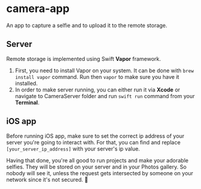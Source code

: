 # camera-app
An app to capture a selfie and to upload it to the remote storage.

## Server 
Remote storage is implemented using Swift **Vapor** framework. 
1) First, you need to install Vapor on your system. It can be done with `brew install vapor` command. Run then `vapor` to make sure you have it installed.
2) In order to make server running, you can either run it via **Xcode** or navigate to CameraServer folder and run `swift run` command from your **Terminal**.

## iOS app
Before running iOS app, make sure to set the correct ip address of your server you're going to interact with. For that, you can find and replace `[your_server_ip_address]` with your server's ip value. 

Having that done, you're all good to run projects and make your adorable selfies. They will be stored on your server and in your Photos gallery. So nobody will see it, unless the request gets intersected by someone on your network since it's not secured. 👶 
